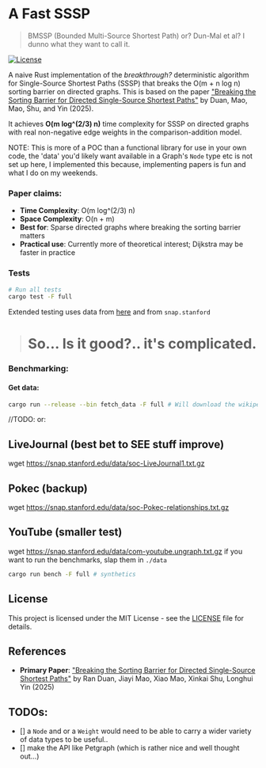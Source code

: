 # A Fast SSSP

> BMSSP (Bounded Multi-Source Shortest Path) or? Dun-Mal et al? I dunno what they want to call it.

<!-- [![Rust](https://img.shields.io/badge/rust-stable-brightgreen.svg)](https://www.rust-lang.org/) -->

[![License](https://img.shields.io/badge/license-MIT-blue.svg)](LICENSE)

A naive Rust implementation of the _breakthrough?_ deterministic algorithm for Single-Source Shortest Paths (SSSP) that breaks the O(m + n log n) sorting barrier on directed graphs. This is based on the paper ["Breaking the Sorting Barrier for Directed Single-Source Shortest Paths"](https://arxiv.org/abs/2504.17033) by Duan, Mao, Mao, Shu, and Yin (2025).

It achieves **O(m log^(2/3) n)** time complexity for SSSP on directed graphs with real non-negative edge weights in the comparison-addition model.

NOTE:
This is more of a POC than a functional library for use in your own code, the 'data' you'd likely want available in a Graph's `Node` type etc is not set up here, I implemented this because, implementing papers is fun and what I do on my weekends.

### Paper claims:

- **Time Complexity**: O(m log^(2/3) n)
- **Space Complexity**: O(n + m)
- **Best for**: Sparse directed graphs where breaking the sorting barrier matters
- **Practical use**: Currently more of theoretical interest; Dijkstra may be faster in practice

### Tests

```bash
# Run all tests
cargo test -F full
```

Extended testing uses data from [here](https://www.diag.uniroma1.it/~challenge9/) and from `snap.stanford`

> # So... Is it good?.. it's complicated.

### Benchmarking:

#### Get data:

```bash
cargo run --release --bin fetch_data -F full # Will download the wikipedia-talk dataset for you
```

//TODO:
or:
## LiveJournal (best bet to SEE stuff improve)
wget https://snap.stanford.edu/data/soc-LiveJournal1.txt.gz

## Pokec (backup)  
wget https://snap.stanford.edu/data/soc-Pokec-relationships.txt.gz

## YouTube (smaller test)
wget https://snap.stanford.edu/data/com-youtube.ungraph.txt.gz
if you want to run the benchmarks, slap them in `./data`

```bash
cargo run bench -F full # synthetics
```

## License

This project is licensed under the MIT License - see the [LICENSE](LICENSE) file for details.

## References

- **Primary Paper**: ["Breaking the Sorting Barrier for Directed Single-Source Shortest Paths"](https://arxiv.org/abs/2504.17033) by Ran Duan, Jiayi Mao, Xiao Mao, Xinkai Shu, Longhui Yin (2025)

<!-- ```
@article{duan2025breaking,
  title={Breaking the Sorting Barrier for Directed Single-Source Shortest Paths},
  author={Duan, Ran and Mao, Jiayi and Mao, Xiao and Shu, Xinkai and Yin, Longhui},
  journal={arXiv preprint arXiv:2504.17033},
  year={2025}
}
``` -->

## TODOs:

- \[\] a `Node` and or a `Weight` would need to be able to carry a wider variety of data types to be useful..
- [] make the API like Petgraph (which is rather nice and well thought out...)